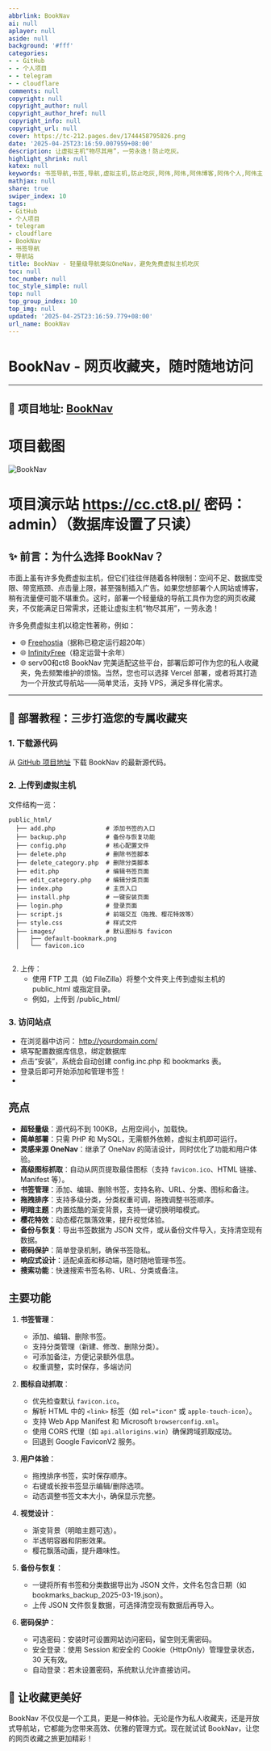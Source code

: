 ```yaml
---
abbrlink: BookNav
ai: null
aplayer: null
aside: null
background: '#fff'
categories:
- - GitHub
- - 个人项目
- - telegram
- - cloudflare
comments: null
copyright: null
copyright_author: null
copyright_author_href: null
copyright_info: null
copyright_url: null
cover: https://tc-212.pages.dev/1744458795826.png
date: '2025-04-25T23:16:59.007959+08:00'
description: 让虚拟主机“物尽其用”，一劳永逸！防止吃灰。
highlight_shrink: null
katex: null
keywords: 书签导航,书签,导航,虚拟主机,防止吃灰,阿伟,阿伟,阿伟博客,阿伟个人,阿伟主页,cf,cloudflare,tg,telegram,私聊,机器人,tg双向机器人,
mathjax: null
share: true
swiper_index: 10
tags:
- GitHub
- 个人项目
- telegram
- cloudflare
- BookNav
- 书签导航
- 导航站
title: BookNav - 轻量级导航类似OneNav，避免免费虚拟主机吃灰
toc: null
toc_number: null
toc_style_simple: null
top: null
top_group_index: 10
top_img: null
updated: '2025-04-25T23:16:59.779+08:00'
url_name: BookNav
---
```

# BookNav - 网页收藏夹，随时随地访问

---

🔗 **项目地址**: [BookNav](https://github.com/iawooo/BookNav)
-------------------------------------------------------------

# 项目截图

![BookNav](https://tc-212.pages.dev/1744458795826.png)

# 项目演示站 https://cc.ct8.pl/  密码：admin）（数据库设置了只读）

## ✨ 前言：为什么选择 BookNav？

市面上虽有许多免费虚拟主机，但它们往往伴随着各种限制：空间不足、数据库受限、带宽瓶颈、点击量上限，甚至强制插入广告。如果您想部署个人网站或博客，稍有流量便可能不堪重负。这时，部署一个轻量级的导航工具作为您的网页收藏夹，不仅能满足日常需求，还能让虚拟主机“物尽其用”，一劳永逸！

许多免费虚拟主机以稳定性著称，例如：

- 🌐 [Freehostia](https://www.freehostia.com/)（据称已稳定运行超20年）
- 🌐 [InfinityFree](https://www.infinityfree.com/)（稳定运营十余年）
- 🌐 serv00和ct8
  BookNav 完美适配这些平台，部署后即可作为您的私人收藏夹，免去频繁维护的烦恼。当然，您也可以选择 Vercel 部署，或者将其打造为一个开放式导航站——简单灵活，支持 VPS，满足多样化需求。

---

## 🚀 部署教程：三步打造您的专属收藏夹

### 1. 下载源代码

从 [GitHub 项目地址](https://github.com/iawooo/BookNav) 下载 BookNav 的最新源代码。

### 2. 上传到虚拟主机

文件结构一览：

```
public_html/
  ├── add.php              # 添加书签的入口
  ├── backup.php           # 备份与恢复功能
  ├── config.php           # 核心配置文件
  ├── delete.php           # 删除书签脚本
  ├── delete_category.php  # 删除分类脚本
  ├── edit.php             # 编辑书签页面
  ├── edit_category.php    # 编辑分类页面
  ├── index.php            # 主页入口
  ├── install.php          # 一键安装页面
  ├── login.php            # 登录页面
  ├── script.js            # 前端交互（拖拽、樱花特效等）
  ├── style.css            # 样式文件
  ├── images/              # 默认图标与 favicon
  │   ├── default-bookmark.png
  │   └── favicon.ico


```

2. 上传：
   - 使用 FTP 工具（如 FileZilla）将整个文件夹上传到虚拟主机的 public_html 或指定目录。
   - 例如，上传到 /public_html/

### 3. 访问站点

- 在浏览器中访问：
  http://yourdomain.com/
- 填写配置数据库信息，绑定数据库
- 点击“安装”，系统会自动创建 config.inc.php 和 bookmarks 表。
- 登录后即可开始添加和管理书签！
-

## 亮点

- **超轻量级**：源代码不到 100KB，占用空间小，加载快。
- **简单部署**：只需 PHP 和 MySQL，无需额外依赖，虚拟主机即可运行。
- **灵感来源 OneNav**：继承了 OneNav 的简洁设计，同时优化了功能和用户体验。
- **高级图标抓取**：自动从网页提取最佳图标（支持 `favicon.ico`、HTML 链接、Manifest 等）。
- **书签管理**：添加、编辑、删除书签，支持名称、URL、分类、图标和备注。
- **拖拽排序**：支持多级分类，分类权重可调，拖拽调整书签顺序。
- **明暗主题**：内置炫酷的渐变背景，支持一键切换明暗模式。
- **樱花特效**：动态樱花飘落效果，提升视觉体验。
- **备份与恢复**：导出书签数据为 JSON 文件，或从备份文件导入，支持清空现有数据。
- **密码保护**：简单登录机制，确保书签隐私。
- **响应式设计**：适配桌面和移动端，随时随地管理书签。
- **搜索功能**：快速搜索书签名称、URL、分类或备注。

## 主要功能

1. **书签管理**：

   - 添加、编辑、删除书签。
   - 支持分类管理（新建、修改、删除分类）。
   - 可添加备注，方便记录额外信息。
   - 权重调整，实时保存，多端访问
2. **图标自动抓取**：

   - 优先检查默认 `favicon.ico`。
   - 解析 HTML 中的 `<link>` 标签（如 `rel="icon"` 或 `apple-touch-icon`）。
   - 支持 Web App Manifest 和 Microsoft `browserconfig.xml`。
   - 使用 CORS 代理（如 `api.allorigins.win`）确保跨域抓取成功。
   - 回退到 Google FaviconV2 服务。
3. **用户体验**：

   - 拖拽排序书签，实时保存顺序。
   - 右键或长按书签显示编辑/删除选项。
   - 动态调整书签文本大小，确保显示完整。
4. **视觉设计**：

   - 渐变背景（明暗主题可选）。
   - 半透明容器和阴影效果。
   - 樱花飘落动画，提升趣味性。
5. **备份与恢复**：

   - 一键将所有书签和分类数据导出为 JSON 文件，文件名包含日期（如 bookmarks_backup_2025-03-19.json）。
   - 上传 JSON 文件恢复数据，可选择清空现有数据后再导入。
6. **密码保护**：

   - 可选密码：安装时可设置网站访问密码，留空则无需密码。
   - 安全登录：使用 Session 和安全的 Cookie（HttpOnly）管理登录状态，30 天有效。
   - 自动登录：若未设置密码，系统默认允许直接访问。

## 🌸 让收藏更美好

BookNav 不仅仅是一个工具，更是一种体验。无论是作为私人收藏夹，还是开放式导航站，它都能为您带来高效、优雅的管理方式。现在就试试 BookNav，让您的网页收藏之旅更加精彩！
